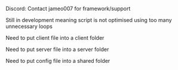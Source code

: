 Discord: Contact jameo007 for framework/support

Still in development meaning script is not optimised using too many unnecessary loops

Need to put client file into a client folder

Need to put server file into a server folder

Need to put config file into a shared folder
